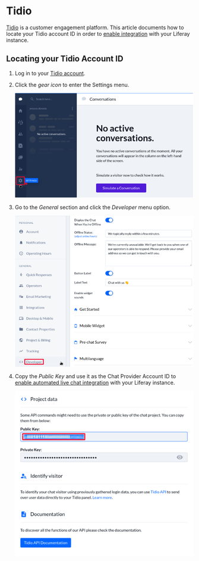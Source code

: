 # Tidio

[Tidio](https://www.tidio.com/) is a customer engagement platform. This article documents how to locate your Tidio account ID in order to [enable integration](../enabling-automated-live-chat-systems.md) with your Liferay instance.

## Locating your Tidio Account ID

1. Log in to your [Tidio account](https://www.tidio.com/panel/login).

1. Click the *gear icon* to enter the Settings menu.

    ![Gear icon](./tidio/images/01.png)

1. Go to the *General* section and click the *Developer* menu option.
  
    ![Developer under General](./tidio/images/02.png)

1. Copy the *Public Key* and use it as the Chat Provider Account ID to [enable automated live chat integration](../enabling-automated-live-chat-systems.md) with your Liferay instance.

  
    ![Chat Provider Id](./tidio/images/03.png)